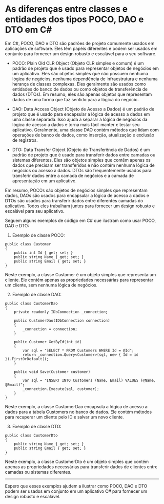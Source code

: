 # As diferenças entre classes e entidades dos tipos POCO, DAO e DTO em C#

Em C#, POCO, DAO e DTO são padrões de projeto comumente usados em aplicações de software. Eles têm papéis diferentes e podem ser usados ​​em conjunto para fornecer um design robusto e escalável para o seu software.

- POCO: Plain Old CLR Object (Objeto CLR simples e comum) é um padrão de projeto que é usado para representar objetos de negócios em um aplicativo. Eles são objetos simples que não possuem nenhuma lógica de negócios, nenhuma dependência de infraestrutura e nenhuma herança de classes complexas. Eles geralmente são usados ​​como entidades do banco de dados ou como objetos de transferência de dados (DTOs). Em resumo, eles são apenas objetos que representam dados de uma forma que faz sentido para a lógica do negócio.

- DAO: Data Access Object (Objeto de Acesso a Dados) é um padrão de projeto que é usado para encapsular a lógica de acesso a dados em uma classe separada. Isso ajuda a separar a lógica de negócios da lógica de acesso a dados e torna mais fácil manter e testar seu aplicativo. Geralmente, uma classe DAO contém métodos que lidam com operações de banco de dados, como inserção, atualização e exclusão de registros.

- DTO: Data Transfer Object (Objeto de Transferência de Dados) é um padrão de projeto que é usado para transferir dados entre camadas ou sistemas diferentes. Eles são objetos simples que contêm apenas os dados que precisam ser transferidos e não contêm nenhuma lógica de negócios ou acesso a dados. DTOs são frequentemente usados ​​para transferir dados entre a camada de negócios e a camada de apresentação em um aplicativo.

Em resumo, POCOs são objetos de negócios simples que representam dados, DAOs são usados ​​para encapsular a lógica de acesso a dados e DTOs são usados ​​para transferir dados entre diferentes camadas do aplicativo. Todos eles trabalham juntos para fornecer um design robusto e escalável para seu aplicativo.

Seguem alguns exemplos de código em C# que ilustram como usar POCO, DAO e DTO:

1. Exemplo de classe POCO:
```
public class Customer
{
    public int Id { get; set; }
    public string Name { get; set; }
    public string Email { get; set; }
}
```
Neste exemplo, a classe Customer é um objeto simples que representa um cliente. Ele contém apenas as propriedades necessárias para representar um cliente, sem nenhuma lógica de negócios.

2. Exemplo de classe DAO:
```
public class CustomerDao
{
    private readonly IDbConnection _connection;

    public CustomerDao(IDbConnection connection)
    {
        _connection = connection;
    }

    public Customer GetById(int id)
    {
        var sql = "SELECT * FROM Customers WHERE Id = @Id";
        return _connection.Query<Customer>(sql, new { Id = id }).FirstOrDefault();
    }

    public void Save(Customer customer)
    {
        var sql = "INSERT INTO Customers (Name, Email) VALUES (@Name, @Email)";
        _connection.Execute(sql, customer);
    }
}
```
Neste exemplo, a classe CustomerDao encapsula a lógica de acesso a dados para a tabela Customers no banco de dados. Ele contém métodos para recuperar um cliente pelo ID e salvar um novo cliente.

3. Exemplo de classe DTO:
```
public class CustomerDto
{
    public string Name { get; set; }
    public string Email { get; set; }
}
```
Neste exemplo, a classe CustomerDto é um objeto simples que contém apenas as propriedades necessárias para transferir dados de clientes entre camadas ou sistemas diferentes.

-----------
Espero que esses exemplos ajudem a ilustrar como POCO, DAO e DTO podem ser usados em conjunto em um aplicativo C# para fornecer um design robusto e escalável.
